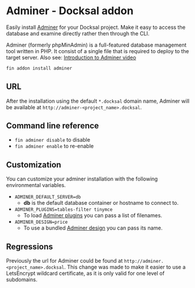# Adminer - Docksal addon

Easily install [Adminer](https://www.adminer.org/) for your Docksal project. Make it easy to access the database and examine directly rather then through the CLI.

Adminer (formerly phpMinAdmin) is a full-featured database management tool written in PHP. It consist of a single file that is required to deploy to the target server. Also see: [Introduction to Adminer video](https://www.youtube.com/watch?v=KutqUc1vJUY)

```bash
fin addon install adminer
```

## URL

After the installation using the default `*.docksal` domain name, Adminer will be available at `http://adminer-<project_name>.docksal`.

## Command line reference

- `fin adminer disable` to disable
- `fin adminer enable` to re-enable

## Customization

You can customize your adminer installation with the following environmental variables.

* `ADMINER_DEFAULT_SERVER=db`
  * **db** is the default database container or hostname to connect to.
* `ADMINER_PLUGINS=tables-filter tinymce`
  * To load [Adminer plugins](https://github.com/vrana/adminer/tree/master/plugins) you can pass a list of filenames. 
* `ADMINER_DESIGN=price`
  * To use a bundled [Adminer design](https://github.com/vrana/adminer/tree/master/designs) you can pass its name. 

## Regressions
 Previously the url for Adminer could be found at `http://adminer.<project_name>.docksal`. This change was made to make it easier to use a LetsEncrypt wildcard certificate, as it is only valid for one level of subdomains.
